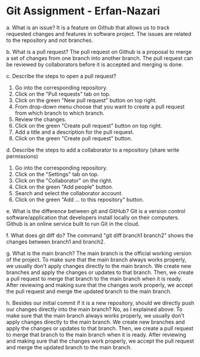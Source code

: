 # Git Assignment - Erfan-Nazari


a. What is an issue?
It is a feature on Github that allows us to track requested changes and features in software project. The issues are related to the repository and not branches.

b. What is a pull request?
The pull request on Github is a proposal to merge a set of changes from one branch into another branch. The pull request can be reviewed by collaborators before it is accepted and merging is done.

c. Describe the steps to open a pull request?
1) Go into the corresponding repository.
2) Click on the "Pull requests" tab on top.
3) Click on the green "New pull request" button on top right.
4) From drop-down menu choose that you want to create a pull request from which branch to which branch.
5) Review the changes.
6) Click on the green "Create pull request" button on top right.
7) Add a title and a description for the pull request.
8) Click on the green "Create pull request" button.

d. Describe the steps to add a collaborator to a repository (share write permissions)
1) Go into the corresponding repository.
2) Click on the "Settings" tab on top.
3) Click on the "Collaborator" on the right.
4) Click on the green "Add people" button.
5) Search and select the collaborator account.
6) Click on the green "Add ... to this repository" button.

e. What is the difference between git and GitHub?
Git is a version control software/application that developers install locally on their computers.
Github is an online service built to run Git in the cloud.

f. What does git diff do?
The command "git diff branch1 branch2" shows the changes between branch1 and branch2.

g. What is the main branch?
The main branch is the official working version of the project. To make sure that the main branch always works properly, we usually don't apply changes directly to the main branch. We create new branches and apply the changes or updates to that branch. Then, we create a pull request to merge that branch to the main branch when it is ready. After reviewing and making sure that the changes work properly, we accept the pull request and merge the updated branch to the main branch.

h. Besides our initial commit if it is a new repository, should we directly push our changes directly into the main branch?
No, as I explained above: To make sure that the main branch always works properly, we usually don't apply changes directly to the main branch. We create new branches and apply the changes or updates to that branch. Then, we create a pull request to merge that branch to the main branch when it is ready. After reviewing and making sure that the changes work properly, we accept the pull request and merge the updated branch to the main branch.